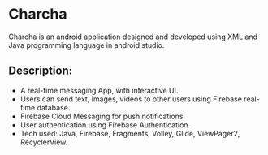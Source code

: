 # Charcha
Charcha is an android application designed and developed using XML and Java programming language in android studio.

## Description:
- A real-time messaging App, with interactive UI.
- Users can send text, images, videos to other users using Firebase real-time database.
- Firebase Cloud Messaging for push notifications.
- User authentication using Firebase Authentication.
- Tech used: Java, Firebase, Fragments, Volley, Glide, ViewPager2, RecyclerView.
